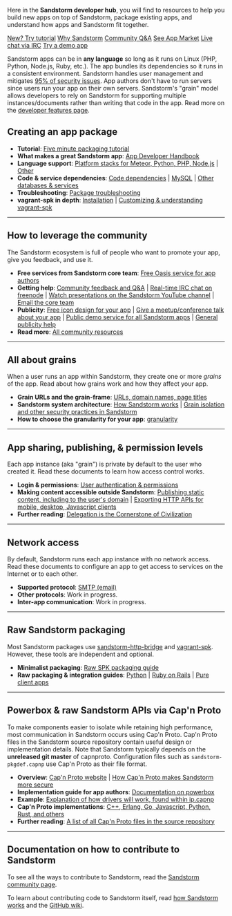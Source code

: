 Here in the **Sandstorm developer hub**, you will find to resources to help you build new
apps on top of Sandstorm, package existing apps, and understand how apps and Sandstorm fit together.

<div class="developer-next-steps">
<a class="next-step tutorial" href="../vagrant-spk/packaging-tutorial/">New? Try tutorial</a>
<a class="next-step why" href="https://sandstorm.io/developer">Why Sandstorm</a>
<a class="next-step discussion" href="https://groups.google.com/d/forum/sandstorm-dev">Community Q&amp;A</a>
<a class="next-step app-market" href="https://apps.sandstorm.io/">See App Market</a>
<a class="next-step live-chat" href="https://kiwiirc.com/client/irc.freenode.net/?channel=#sandstorm">Live chat via IRC</a>
<a class="next-step demo-app" href="https://apps.sandstorm.io/app/0dp7n6ehj8r5ttfc0fj0au6gxkuy1nhw2kx70wussfa1mqj8tf80">Try a demo app</a>
</div>
<!-- <div class="next-step">Sample apps in PHP, Python, Meteor</div> -->

Sandstorm apps can be in **any language** so long as it runs on Linux (PHP, Python, Node.js, Ruby,
etc.). The app bundles its dependencies so it runs in a consistent environment. Sandstorm handles
user management and mitigates [95% of security issues](using/security-non-events.md). App authors
don't have to run servers since users run your app on their own servers. Sandstorm's "grain" model
allows developers to rely on Sandstorm for supporting multiple instances/documents rather than
writing that code in the app. Read more on the [developer features
page](https://sandstorm.io/developer).

## Creating an app package

- **Tutorial**: [Five minute packaging tutorial](vagrant-spk/packaging-tutorial.md)
- **What makes a great Sandstorm app**: [App Developer Handbook](developing/handbook.md)
- **Language support**: [Platform stacks for Meteor, Python, PHP, Node.js](vagrant-spk/platform-stacks.md) | [Other](vagrant-spk/platform-stacks.md#diy-platform-stack)
- **Code & service dependencies**: [Code dependencies](vagrant-spk/code-dependencies.md) | [MySQL](vagrant-spk/services.md#mysql) | [Other databases & services](vagrant-spk/services.md#other-services)
- **Troubleshooting**: [Package troubleshooting](developing/troubleshooting.md)
- **vagrant-spk in depth**: [Installation](vagrant-spk/installation.md) | [Customizing & understanding vagrant-spk](vagrant-spk/customizing.md)

<!--

Not written yet:

- **File storage & URLs**:  [Filesystem layout & permissions](developing/filesystem-layout.md) | [Static resources like CSS/JS]()

- **SPK files**: [Publishing to the app list](packaging/app-list.md) | [SPK file size](packaging/file-size.md)

-->

---

## How to leverage the community

The Sandstorm ecosystem is full of people who want to promote your app, give you feedback, and use
it.

- **Free services from Sandstorm core team**: [Free Oasis service for app authors](https://sandstorm.io/news/2016-02-05-app-author-publicity-oasis)
- **Getting help**: [Community feedback and Q&A](https://groups.google.com/d/forum/sandstorm-dev) | [Real-time IRC chat on freenode](https://kiwiirc.com/client/irc.freenode.net/?channel=#sandstorm) | [Watch presentations on the Sandstorm YouTube channel](https://www.youtube.com/channel/UC8xKZRW86Fa9W00uAppBXXg) | [Email the core team](mailto:community@sandstorm.io)
- **Publicity**: [Free icon design for your app](https://sandstorm.io/news/2015-11-10-icons-spks-for-everyone) | [Give a meetup/conference talk about your app](https://sandstorm.io/news/2015-12-17-community-talks) | [Public demo service for all Sandstorm apps](https://sandstorm.io/news/2015-02-06-app-demo) | [General publicity help](https://sandstorm.io/news/2016-02-05-app-author-publicity-oasis)
- **Read more**: [All community resources](https://sandstorm.io/community)

---

## All about grains

When a user runs an app within Sandstorm, they create one or more _grains_ of the app.
Read about how grains work and how they affect your app.

- **Grain URLs and the grain-frame**: [URLs, domain names, page titles](developing/path.md)
- **Sandstorm system architecture**: [How Sandstorm works](using/how-it-works.md) | [Grain isolation and other security practices in Sandstorm](using/security-practices.md)
- **How to choose the granularity for your app**: [granularity](developing/handbook.md#is-granular)

---

## App sharing, publishing, & permission levels

Each app instance (aka "grain") is private by default to the user who
created it. Read these documents to learn how access control works.

- **Login & permissions**: [User authentication & permissions](developing/auth.md)
- **Making content accessible outside Sandstorm**: [Publishing static content, including to the user's domain](developing/web-publishing.md) | [Exporting HTTP APIs for mobile, desktop, Javascript clients](developing/http-apis.md)
- **Further reading**: [Delegation is the Cornerstone of Civilization](https://blog.sandstorm.io/news/2015-05-05-delegation-is-the-cornerstone-of-civilization.html)

---

## Network access

By default, Sandstorm runs each app instance with no network
access. Read these documents to configure an app to get access to
services on the Internet or to each other.

- **Supported protocol**: [SMTP (email)](developing/email-from-apps.md)
- **Other protocols**: Work in progress.
- **Inter-app communication**: Work in progress.

---

## Raw Sandstorm packaging

Most Sandstorm packages use [sandstorm-http-bridge](using/how-it-works.md) and
[vagrant-spk](vagrant-spk/customizing.md). However, these tools are independent
and optional.

- **Minimalist packaging**: [Raw SPK packaging guide](developing/raw-packaging-guide.md)
- **Raw packaging & integration guides**: [Python](developing/raw-python.md) | [Ruby on Rails](developing/raw-ruby-on-rails.md) | [Pure client apps](developing/raw-pure-client-apps.md)

---

## Powerbox & raw Sandstorm APIs via Cap'n Proto

To make components easier to isolate while retaining high performance, most communication in
Sandstorm occurs using Cap'n Proto. Cap'n Proto files in the Sandstorm source repository contain
useful design or implementation details. Note that Sandstorm typically depends on the **unreleased
git master** of capnproto. Configuration files such as `sandstorm-pkgdef.capnp` use Cap'n Proto as
their file format.

- **Overview**: [Cap'n Proto website](https://capnproto.org/) | [How Cap'n Proto makes Sandstorm more secure](https://sandstorm.io/news/2014-12-15-capnproto-0.5)
- **Implementation guide for app authors**: [Documentation on powerbox](developing/powerbox.md)
- **Example**: [Explanation of how drivers will work, found within ip.capnp](https://github.com/sandstorm-io/sandstorm/blob/master/src/sandstorm/ip.capnp)
- **Cap'n Proto implementations**: [C++, Erlang, Go, Javascript, Python, Rust, and others](https://capnproto.org/otherlang.html)
- **Further reading**: [A list of all Cap'n Proto files in the source repository](https://github.com/sandstorm-io/sandstorm/search?l=cap%27n-proto&p=2&q=type%3Acapnp+&utf8=%E2%9C%93)

---

## Documentation on how to contribute to Sandstorm

To see all the ways to contribute to Sandstorm, read the [Sandstorm community page](https://sandstorm.io/community).

To learn about contributing code to Sandstorm itself, read [how Sandstorm works](using/how-it-works.md) and the [GitHub wiki](https://github.com/sandstorm-io/sandstorm/wiki).
